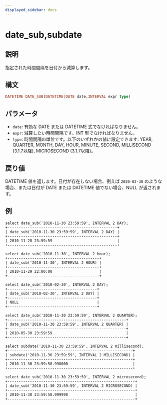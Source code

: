 ```yaml
---
displayed_sidebar: docs
---
```


# date_sub,subdate

## 説明

指定された時間間隔を日付から減算します。

## 構文

```Haskell
DATETIME DATE_SUB(DATETIME|DATE date,INTERVAL expr type)
```

## パラメータ

- `date`: 有効な DATE または DATETIME 式でなければなりません。
- `expr`: 減算したい時間間隔です。INT 型でなければなりません。
- `type`: 時間間隔の単位です。以下のいずれかの値に設定できます: YEAR, QUARTER, MONTH, DAY, HOUR, MINUTE, SECOND, MILLISECOND (3.1.7以降), MICROSECOND (3.1.7以降)。

## 戻り値

DATETIME 値を返します。日付が存在しない場合、例えば `2020-02-30` のような場合、または日付が DATE または DATETIME 値でない場合、NULL が返されます。

## 例

```Plain Text
select date_sub('2010-11-30 23:59:59', INTERVAL 2 DAY);
+-------------------------------------------------+
| date_sub('2010-11-30 23:59:59', INTERVAL 2 DAY) |
+-------------------------------------------------+
| 2010-11-28 23:59:59                             |
+-------------------------------------------------+

select date_sub('2010-11-30', INTERVAL 2 hour);
+-----------------------------------------+
| date_sub('2010-11-30', INTERVAL 2 HOUR) |
+-----------------------------------------+
| 2010-11-29 22:00:00                     |
+-----------------------------------------+

select date_sub('2010-02-30', INTERVAL 2 DAY);
+----------------------------------------+
| date_sub('2010-02-30', INTERVAL 2 DAY) |
+----------------------------------------+
| NULL                                   |
+----------------------------------------+

select date_sub('2010-11-30 23:59:59', INTERVAL 2 QUARTER);
+-----------------------------------------------------+
| date_sub('2010-11-30 23:59:59', INTERVAL 2 QUARTER) |
+-----------------------------------------------------+
| 2010-05-30 23:59:59                                 |
+-----------------------------------------------------+

select subdate('2010-11-30 23:59:59', INTERVAL 2 millisecond);
+--------------------------------------------------------+
| subdate('2010-11-30 23:59:59', INTERVAL 2 MILLISECOND) |
+--------------------------------------------------------+
| 2010-11-30 23:59:58.998000                             |
+--------------------------------------------------------+

select date_sub('2010-11-30 23:59:59', INTERVAL 2 microsecond);
+---------------------------------------------------------+
| date_sub('2010-11-30 23:59:59', INTERVAL 2 MICROSECOND) |
+---------------------------------------------------------+
| 2010-11-30 23:59:58.999998                              |
+---------------------------------------------------------+
```